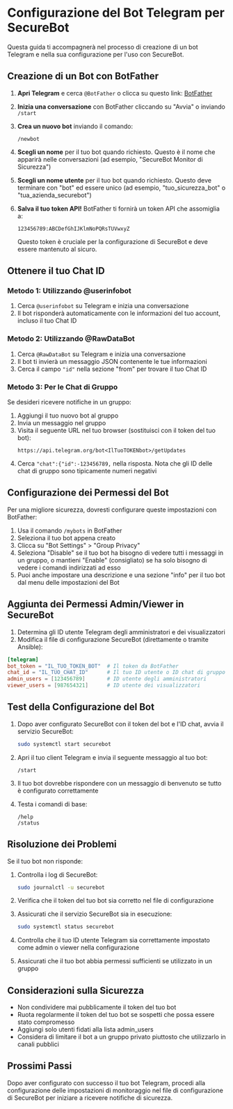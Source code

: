 # Configurazione del Bot Telegram per SecureBot

Questa guida ti accompagnerà nel processo di creazione di un bot Telegram e nella sua configurazione per l'uso con SecureBot.

## Creazione di un Bot con BotFather

1. **Apri Telegram** e cerca `@BotFather` o clicca su questo link: [BotFather](https://t.me/botfather)

2. **Inizia una conversazione** con BotFather cliccando su "Avvia" o inviando `/start`

3. **Crea un nuovo bot** inviando il comando:
   ```
   /newbot
   ```

4. **Scegli un nome** per il tuo bot quando richiesto. Questo è il nome che apparirà nelle conversazioni (ad esempio, "SecureBot Monitor di Sicurezza")

5. **Scegli un nome utente** per il tuo bot quando richiesto. Questo deve terminare con "bot" ed essere unico (ad esempio, "tuo_sicurezza_bot" o "tua_azienda_securebot")

6. **Salva il tuo token API!** BotFather ti fornirà un token API che assomiglia a:
   ```
   123456789:ABCDefGhIJKlmNoPQRsTUVwxyZ
   ```
   Questo token è cruciale per la configurazione di SecureBot e deve essere mantenuto al sicuro.

## Ottenere il tuo Chat ID

### Metodo 1: Utilizzando @userinfobot

1. Cerca `@userinfobot` su Telegram e inizia una conversazione
2. Il bot risponderà automaticamente con le informazioni del tuo account, incluso il tuo Chat ID

### Metodo 2: Utilizzando @RawDataBot

1. Cerca `@RawDataBot` su Telegram e inizia una conversazione
2. Il bot ti invierà un messaggio JSON contenente le tue informazioni
3. Cerca il campo `"id"` nella sezione "from" per trovare il tuo Chat ID

### Metodo 3: Per le Chat di Gruppo

Se desideri ricevere notifiche in un gruppo:

1. Aggiungi il tuo nuovo bot al gruppo
2. Invia un messaggio nel gruppo
3. Visita il seguente URL nel tuo browser (sostituisci con il token del tuo bot):
   ```
   https://api.telegram.org/bot<IlTuoTOKENbot>/getUpdates
   ```
4. Cerca `"chat":{"id":-123456789,` nella risposta. Nota che gli ID delle chat di gruppo sono tipicamente numeri negativi

## Configurazione dei Permessi del Bot

Per una migliore sicurezza, dovresti configurare queste impostazioni con BotFather:

1. Usa il comando `/mybots` in BotFather
2. Seleziona il tuo bot appena creato
3. Clicca su "Bot Settings" > "Group Privacy"
4. Seleziona "Disable" se il tuo bot ha bisogno di vedere tutti i messaggi in un gruppo, o mantieni "Enable" (consigliato) se ha solo bisogno di vedere i comandi indirizzati ad esso
5. Puoi anche impostare una descrizione e una sezione "info" per il tuo bot dal menu delle impostazioni del Bot

## Aggiunta dei Permessi Admin/Viewer in SecureBot

1. Determina gli ID utente Telegram degli amministratori e dei visualizzatori
2. Modifica il file di configurazione SecureBot (direttamente o tramite Ansible):

```toml
[telegram]
bot_token = "IL_TUO_TOKEN_BOT"  # Il token da BotFather
chat_id = "IL_TUO_CHAT_ID"      # Il tuo ID utente o ID chat di gruppo
admin_users = [123456789]       # ID utente degli amministratori
viewer_users = [987654321]      # ID utente dei visualizzatori
```

## Test della Configurazione del Bot

1. Dopo aver configurato SecureBot con il token del bot e l'ID chat, avvia il servizio SecureBot:
   ```bash
   sudo systemctl start securebot
   ```

2. Apri il tuo client Telegram e invia il seguente messaggio al tuo bot:
   ```
   /start
   ```

3. Il tuo bot dovrebbe rispondere con un messaggio di benvenuto se tutto è configurato correttamente

4. Testa i comandi di base:
   ```
   /help
   /status
   ```

## Risoluzione dei Problemi

Se il tuo bot non risponde:

1. Controlla i log di SecureBot:
   ```bash
   sudo journalctl -u securebot
   ```

2. Verifica che il token del tuo bot sia corretto nel file di configurazione
   
3. Assicurati che il servizio SecureBot sia in esecuzione:
   ```bash
   sudo systemctl status securebot
   ```

4. Controlla che il tuo ID utente Telegram sia correttamente impostato come admin o viewer nella configurazione

5. Assicurati che il tuo bot abbia permessi sufficienti se utilizzato in un gruppo

## Considerazioni sulla Sicurezza

- Non condividere mai pubblicamente il token del tuo bot
- Ruota regolarmente il token del tuo bot se sospetti che possa essere stato compromesso
- Aggiungi solo utenti fidati alla lista admin_users
- Considera di limitare il bot a un gruppo privato piuttosto che utilizzarlo in canali pubblici

## Prossimi Passi

Dopo aver configurato con successo il tuo bot Telegram, procedi alla configurazione delle impostazioni di monitoraggio nel file di configurazione di SecureBot per iniziare a ricevere notifiche di sicurezza.
